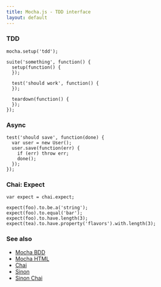 ```yaml
---
title: Mocha.js - TDD interface
layout: default
---
```


### TDD

    mocha.setup('tdd');

    suite('something', function() {
      setup(function() {
      });

      test('should work', function() {
      });

      teardown(function() {
      });
    });

### Async

    test('should save', function(done) {
      var user = new User();
      user.save(function(err) {
        if (err) throw err;
        done();
      });
    });

### Chai: Expect

    var expect = chai.expect;

    expect(foo).to.be.a('string');
    expect(foo).to.equal('bar');
    expect(foo).to.have.length(3);
    expect(tea).to.have.property('flavors').with.length(3);

### See also

 * [Mocha BDD](mocha.html)
 * [Mocha HTML](mocha-html.html)
 * [Chai](chai.html)
 * [Sinon](sinon.html)
 * [Sinon Chai](sinon-chai.html)
